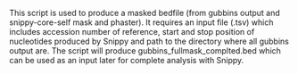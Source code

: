 This script is used to produce a masked bedfile (from gubbins output and snippy-core-self mask and phaster). 
It requires an input file (.tsv) which includes accession number of reference, start and stop position of nucleotides produced by Snippy and path to the directory where all gubbins output are. The script will produce gubbins_fullmask_complted.bed which can be used as an input later for complete analysis with Snippy.
